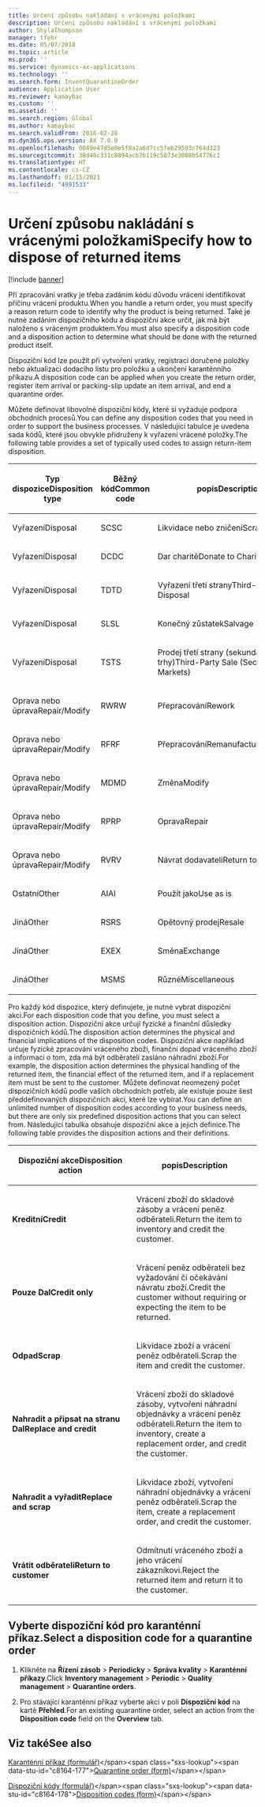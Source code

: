 ```yaml
---
title: Určení způsobu nakládání s vrácenými položkami
description: Určení způsobu nakládání s vrácenými položkami
author: ShylaThompson
manager: tfehr
ms.date: 05/07/2018
ms.topic: article
ms.prod: ''
ms.service: dynamics-ax-applications
ms.technology: ''
ms.search.form: InventQuarantineOrder
audience: Application User
ms.reviewer: kamaybac
ms.custom: ''
ms.assetid: ''
ms.search.region: Global
ms.author: kamaybac
ms.search.validFrom: 2016-02-28
ms.dyn365.ops.version: AX 7.0.0
ms.openlocfilehash: 0049e47d5e0e5f8a2a6d7cc5feb29593c764d323
ms.sourcegitcommit: 38d40c331c8894acb7b119c5073e3088b54776c1
ms.translationtype: HT
ms.contentlocale: cs-CZ
ms.lasthandoff: 01/15/2021
ms.locfileid: "4991533"
---
```

# <a name="specify-how-to-dispose-of-returned-items"></a><span data-ttu-id="c8164-103">Určení způsobu nakládání s vrácenými položkami</span><span class="sxs-lookup"><span data-stu-id="c8164-103">Specify how to dispose of returned items</span></span> 

[!include [banner](../includes/banner.md)]


<span data-ttu-id="c8164-104">Při zpracování vratky je třeba zadáním kódu důvodu vrácení identifikovat příčinu vrácení produktu.</span><span class="sxs-lookup"><span data-stu-id="c8164-104">When you handle a return order, you must specify a reason return code to identify why the product is being returned.</span></span> <span data-ttu-id="c8164-105">Také je nutné zadáním dispozičního kódu a dispoziční akce určit, jak má být naloženo s vráceným produktem.</span><span class="sxs-lookup"><span data-stu-id="c8164-105">You must also specify a disposition code and a disposition action to determine what should be done with the returned product itself.</span></span>

<span data-ttu-id="c8164-106">Dispoziční kód lze použít při vytvoření vratky, registraci doručené položky nebo aktualizaci dodacího listu pro položku a ukončení karanténního příkazu.</span><span class="sxs-lookup"><span data-stu-id="c8164-106">A disposition code can be applied when you create the return order, register item arrival or packing-slip update an item arrival, and end a quarantine order.</span></span>

<span data-ttu-id="c8164-107">Můžete definovat libovolné dispoziční kódy, které si vyžaduje podpora obchodních procesů.</span><span class="sxs-lookup"><span data-stu-id="c8164-107">You can define any disposition codes that you need in order to support the business processes.</span></span> <span data-ttu-id="c8164-108">V následující tabulce je uvedena sada kódů, které jsou obvykle přidruženy k vyřazení vrácené položky.</span><span class="sxs-lookup"><span data-stu-id="c8164-108">The following table provides a set of typically used codes to assign return-item disposition.</span></span>

<table>
<colgroup>
<col style="width: 33%" />
<col style="width: 33%" />
<col style="width: 33%" />
</colgroup>
<thead>
<tr class="header">
<th><p><span data-ttu-id="c8164-109">Typ dispozice</span><span class="sxs-lookup"><span data-stu-id="c8164-109">Disposition type</span></span></p></th>
<th><p><span data-ttu-id="c8164-110">Běžný kód</span><span class="sxs-lookup"><span data-stu-id="c8164-110">Common code</span></span></p></th>
<th><p><span data-ttu-id="c8164-111">popis</span><span class="sxs-lookup"><span data-stu-id="c8164-111">Description</span></span></p></th>
</tr>
</thead>
<tbody>
<tr class="odd">
<td><p><span data-ttu-id="c8164-112">Vyřazení</span><span class="sxs-lookup"><span data-stu-id="c8164-112">Disposal</span></span></p></td>
<td><p><span data-ttu-id="c8164-113">SC</span><span class="sxs-lookup"><span data-stu-id="c8164-113">SC</span></span></p></td>
<td><p><span data-ttu-id="c8164-114">Likvidace nebo zničení</span><span class="sxs-lookup"><span data-stu-id="c8164-114">Scrap/Destroy</span></span></p></td>
</tr>
<tr class="even">
<td><p><span data-ttu-id="c8164-115">Vyřazení</span><span class="sxs-lookup"><span data-stu-id="c8164-115">Disposal</span></span></p></td>
<td><p><span data-ttu-id="c8164-116">DC</span><span class="sxs-lookup"><span data-stu-id="c8164-116">DC</span></span></p></td>
<td><p><span data-ttu-id="c8164-117">Dar charitě</span><span class="sxs-lookup"><span data-stu-id="c8164-117">Donate to Charity</span></span></p></td>
</tr>
<tr class="odd">
<td><p><span data-ttu-id="c8164-118">Vyřazení</span><span class="sxs-lookup"><span data-stu-id="c8164-118">Disposal</span></span></p></td>
<td><p><span data-ttu-id="c8164-119">TD</span><span class="sxs-lookup"><span data-stu-id="c8164-119">TD</span></span></p></td>
<td><p><span data-ttu-id="c8164-120">Vyřazení třetí strany</span><span class="sxs-lookup"><span data-stu-id="c8164-120">Third-Party Disposal</span></span></p></td>
</tr>
<tr class="even">
<td><p><span data-ttu-id="c8164-121">Vyřazení</span><span class="sxs-lookup"><span data-stu-id="c8164-121">Disposal</span></span></p></td>
<td><p><span data-ttu-id="c8164-122">SL</span><span class="sxs-lookup"><span data-stu-id="c8164-122">SL</span></span></p></td>
<td><p><span data-ttu-id="c8164-123">Konečný zůstatek</span><span class="sxs-lookup"><span data-stu-id="c8164-123">Salvage</span></span></p></td>
</tr>
<tr class="odd">
<td><p><span data-ttu-id="c8164-124">Vyřazení</span><span class="sxs-lookup"><span data-stu-id="c8164-124">Disposal</span></span></p></td>
<td><p><span data-ttu-id="c8164-125">TS</span><span class="sxs-lookup"><span data-stu-id="c8164-125">TS</span></span></p></td>
<td><p><span data-ttu-id="c8164-126">Prodej třetí strany (sekundární trhy)</span><span class="sxs-lookup"><span data-stu-id="c8164-126">Third-Party Sale (Secondary Markets)</span></span></p></td>
</tr>
<tr class="even">
<td><p><span data-ttu-id="c8164-127">Oprava nebo úprava</span><span class="sxs-lookup"><span data-stu-id="c8164-127">Repair/Modify</span></span></p></td>
<td><p><span data-ttu-id="c8164-128">RW</span><span class="sxs-lookup"><span data-stu-id="c8164-128">RW</span></span></p></td>
<td><p><span data-ttu-id="c8164-129">Přepracování</span><span class="sxs-lookup"><span data-stu-id="c8164-129">Rework</span></span></p></td>
</tr>
<tr class="odd">
<td><p><span data-ttu-id="c8164-130">Oprava nebo úprava</span><span class="sxs-lookup"><span data-stu-id="c8164-130">Repair/Modify</span></span></p></td>
<td><p><span data-ttu-id="c8164-131">RF</span><span class="sxs-lookup"><span data-stu-id="c8164-131">RF</span></span></p></td>
<td><p><span data-ttu-id="c8164-132">Přepracování</span><span class="sxs-lookup"><span data-stu-id="c8164-132">Remanufacture/Refurbish</span></span></p></td>
</tr>
<tr class="even">
<td><p><span data-ttu-id="c8164-133">Oprava nebo úprava</span><span class="sxs-lookup"><span data-stu-id="c8164-133">Repair/Modify</span></span></p></td>
<td><p><span data-ttu-id="c8164-134">MD</span><span class="sxs-lookup"><span data-stu-id="c8164-134">MD</span></span></p></td>
<td><p><span data-ttu-id="c8164-135">Změna</span><span class="sxs-lookup"><span data-stu-id="c8164-135">Modify</span></span></p></td>
</tr>
<tr class="odd">
<td><p><span data-ttu-id="c8164-136">Oprava nebo úprava</span><span class="sxs-lookup"><span data-stu-id="c8164-136">Repair/Modify</span></span></p></td>
<td><p><span data-ttu-id="c8164-137">RP</span><span class="sxs-lookup"><span data-stu-id="c8164-137">RP</span></span></p></td>
<td><p><span data-ttu-id="c8164-138">Oprava</span><span class="sxs-lookup"><span data-stu-id="c8164-138">Repair</span></span></p></td>
</tr>
<tr class="even">
<td><p><span data-ttu-id="c8164-139">Oprava nebo úprava</span><span class="sxs-lookup"><span data-stu-id="c8164-139">Repair/Modify</span></span></p></td>
<td><p><span data-ttu-id="c8164-140">RV</span><span class="sxs-lookup"><span data-stu-id="c8164-140">RV</span></span></p></td>
<td><p><span data-ttu-id="c8164-141">Návrat dodavateli</span><span class="sxs-lookup"><span data-stu-id="c8164-141">Return to Vendor</span></span></p></td>
</tr>
<tr class="odd">
<td><p><span data-ttu-id="c8164-142">Ostatní</span><span class="sxs-lookup"><span data-stu-id="c8164-142">Other</span></span></p></td>
<td><p><span data-ttu-id="c8164-143">AI</span><span class="sxs-lookup"><span data-stu-id="c8164-143">AI</span></span></p></td>
<td><p><span data-ttu-id="c8164-144">Použít jako</span><span class="sxs-lookup"><span data-stu-id="c8164-144">Use as is</span></span></p></td>
</tr>
<tr class="even">
<td><p><span data-ttu-id="c8164-145">Jiná</span><span class="sxs-lookup"><span data-stu-id="c8164-145">Other</span></span></p></td>
<td><p><span data-ttu-id="c8164-146">RS</span><span class="sxs-lookup"><span data-stu-id="c8164-146">RS</span></span></p></td>
<td><p><span data-ttu-id="c8164-147">Opětovný prodej</span><span class="sxs-lookup"><span data-stu-id="c8164-147">Resale</span></span></p></td>
</tr>
<tr class="odd">
<td><p><span data-ttu-id="c8164-148">Jiná</span><span class="sxs-lookup"><span data-stu-id="c8164-148">Other</span></span></p></td>
<td><p><span data-ttu-id="c8164-149">EX</span><span class="sxs-lookup"><span data-stu-id="c8164-149">EX</span></span></p></td>
<td><p><span data-ttu-id="c8164-150">Směna</span><span class="sxs-lookup"><span data-stu-id="c8164-150">Exchange</span></span></p></td>
</tr>
<tr class="even">
<td><p><span data-ttu-id="c8164-151">Jiná</span><span class="sxs-lookup"><span data-stu-id="c8164-151">Other</span></span></p></td>
<td><p><span data-ttu-id="c8164-152">MS</span><span class="sxs-lookup"><span data-stu-id="c8164-152">MS</span></span></p></td>
<td><p><span data-ttu-id="c8164-153">Různé</span><span class="sxs-lookup"><span data-stu-id="c8164-153">Miscellaneous</span></span></p></td>
</tr>
</tbody>
</table>


<span data-ttu-id="c8164-154">Pro každý kód dispozice, který definujete, je nutné vybrat dispoziční akci.</span><span class="sxs-lookup"><span data-stu-id="c8164-154">For each disposition code that you define, you must select a disposition action.</span></span> <span data-ttu-id="c8164-155">Dispoziční akce určují fyzické a finanční důsledky dispozičních kódů.</span><span class="sxs-lookup"><span data-stu-id="c8164-155">The disposition action determines the physical and financial implications of the disposition codes.</span></span> <span data-ttu-id="c8164-156">Dispoziční akce například určuje fyzické zpracování vráceného zboží, finanční dopad vráceného zboží a informaci o tom, zda má být odběrateli zasláno náhradní zboží.</span><span class="sxs-lookup"><span data-stu-id="c8164-156">For example, the disposition action determines the physical handling of the returned item, the financial effect of the returned item, and if a replacement item must be sent to the customer.</span></span> <span data-ttu-id="c8164-157">Můžete definovat neomezený počet dispozičních kódů podle vašich obchodních potřeb, ale existuje pouze šest předdefinovaných dispozičních akcí, které lze vybírat.</span><span class="sxs-lookup"><span data-stu-id="c8164-157">You can define an unlimited number of disposition codes according to your business needs, but there are only six predefined disposition actions that you can select from.</span></span> <span data-ttu-id="c8164-158">Následující tabulka obsahuje dispoziční akce a jejich definice.</span><span class="sxs-lookup"><span data-stu-id="c8164-158">The following table provides the disposition actions and their definitions.</span></span>

<table>
<colgroup>
<col style="width: 50%" />
<col style="width: 50%" />
</colgroup>
<thead>
<tr class="header">
<th><p><span data-ttu-id="c8164-159">Dispoziční akce</span><span class="sxs-lookup"><span data-stu-id="c8164-159">Disposition action</span></span></p></th>
<th><p><span data-ttu-id="c8164-160">popis</span><span class="sxs-lookup"><span data-stu-id="c8164-160">Description</span></span></p></th>
</tr>
</thead>
<tbody>
<tr class="odd">
<td><p><span data-ttu-id="c8164-161"><strong>Kreditní</strong></span><span class="sxs-lookup"><span data-stu-id="c8164-161"><strong>Credit</strong></span></span></p></td>
<td><p><span data-ttu-id="c8164-162">Vrácení zboží do skladové zásoby a vrácení peněz odběrateli.</span><span class="sxs-lookup"><span data-stu-id="c8164-162">Return the item to inventory and credit the customer.</span></span></p></td>
</tr>
<tr class="even">
<td><p><span data-ttu-id="c8164-163"><strong>Pouze Dal</strong></span><span class="sxs-lookup"><span data-stu-id="c8164-163"><strong>Credit only</strong></span></span></p></td>
<td><p><span data-ttu-id="c8164-164">Vrácení peněz odběrateli bez vyžadování či očekávání návratu zboží.</span><span class="sxs-lookup"><span data-stu-id="c8164-164">Credit the customer without requiring or expecting the item to be returned.</span></span></p></td>
</tr>
<tr class="odd">
<td><p><span data-ttu-id="c8164-165"><strong>Odpad</strong></span><span class="sxs-lookup"><span data-stu-id="c8164-165"><strong>Scrap</strong></span></span></p></td>
<td><p><span data-ttu-id="c8164-166">Likvidace zboží a vrácení peněz odběrateli.</span><span class="sxs-lookup"><span data-stu-id="c8164-166">Scrap the item and credit the customer.</span></span></p></td>
</tr>
<tr class="even">
<td><p><span data-ttu-id="c8164-167"><strong>Nahradit a připsat na stranu Dal</strong></span><span class="sxs-lookup"><span data-stu-id="c8164-167"><strong>Replace and credit</strong></span></span></p></td>
<td><p><span data-ttu-id="c8164-168">Vrácení zboží do skladové zásoby, vytvoření náhradní objednávky a vrácení peněz odběrateli.</span><span class="sxs-lookup"><span data-stu-id="c8164-168">Return the item to inventory, create a replacement order, and credit the customer.</span></span></p></td>
</tr>
<tr class="odd">
<td><p><span data-ttu-id="c8164-169"><strong>Nahradit a vyřadit</strong></span><span class="sxs-lookup"><span data-stu-id="c8164-169"><strong>Replace and scrap</strong></span></span></p></td>
<td><p><span data-ttu-id="c8164-170">Likvidace zboží, vytvoření náhradní objednávky a vrácení peněz odběrateli.</span><span class="sxs-lookup"><span data-stu-id="c8164-170">Scrap the item, create a replacement order, and credit the customer.</span></span></p></td>
</tr>
<tr class="even">
<td><p><span data-ttu-id="c8164-171"><strong>Vrátit odběrateli</strong></span><span class="sxs-lookup"><span data-stu-id="c8164-171"><strong>Return to customer</strong></span></span></p></td>
<td><p><span data-ttu-id="c8164-172">Odmítnutí vráceného zboží a jeho vrácení zákazníkovi.</span><span class="sxs-lookup"><span data-stu-id="c8164-172">Reject the returned item and return it to the customer.</span></span></p></td>
</tr>
</tbody>
</table>


## <a name="select-a-disposition-code-for-a-quarantine-order"></a><span data-ttu-id="c8164-173">Vyberte dispoziční kód pro karanténní příkaz.</span><span class="sxs-lookup"><span data-stu-id="c8164-173">Select a disposition code for a quarantine order</span></span>

1.  <span data-ttu-id="c8164-174">Klikněte na **Řízení zásob** \> **Periodicky** \> **Správa kvality** \> **Karanténní příkazy**.</span><span class="sxs-lookup"><span data-stu-id="c8164-174">Click **Inventory management** \> **Periodic** \> **Quality management** \> **Quarantine orders**.</span></span>

2.  <span data-ttu-id="c8164-175">Pro stávající karanténní příkaz vyberte akci v poli **Dispoziční kód** na kartě **Přehled**.</span><span class="sxs-lookup"><span data-stu-id="c8164-175">For an existing quarantine order, select an action from the **Disposition code** field on the **Overview** tab.</span></span>



## <a name="see-also"></a><span data-ttu-id="c8164-176">Viz také</span><span class="sxs-lookup"><span data-stu-id="c8164-176">See also</span></span>

<span data-ttu-id="c8164-177">[Karanténní příkaz (formulář)](https://technet.microsoft.com/library/aa554073(v=ax.60))</span><span class="sxs-lookup"><span data-stu-id="c8164-177">[Quarantine order (form)](https://technet.microsoft.com/library/aa554073(v=ax.60))</span></span>

<span data-ttu-id="c8164-178">[Dispoziční kódy (formulář)](https://technet.microsoft.com/library/hh597113\(v=ax.60\))</span><span class="sxs-lookup"><span data-stu-id="c8164-178">[Disposition codes (form)](https://technet.microsoft.com/library/hh597113\(v=ax.60\))</span></span>

  


